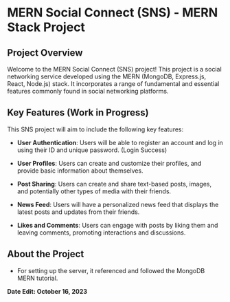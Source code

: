 # MERN Social Connect (SNS) - MERN Stack Project

## Project Overview

Welcome to the MERN Social Connect (SNS) project! This project is a social networking service developed using the MERN (MongoDB, Express.js, React, Node.js) stack. It incorporates a range of fundamental and essential features commonly found in social networking platforms.

## Key Features (Work in Progress)

This SNS project will aim to include the following key features:

- **User Authentication**: Users will be able to register an account and log in using their ID and unique password. (Login Success)

- **User Profiles**: Users can create and customize their profiles, and provide basic information about themselves.

- **Post Sharing**: Users can create and share text-based posts, images, and potentially other types of media with their friends.

- **News Feed**: Users will have a personalized news feed that displays the latest posts and updates from their friends.

- **Likes and Comments**: Users can engage with posts by liking them and leaving comments, promoting interactions and discussions.

## About the Project
- For setting up the server, it referenced and followed the MongoDB MERN tutorial.


__Date Edit: October 16, 2023__
